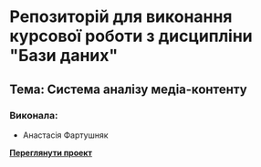 
# Репозиторій для виконання курсової роботи з дисципліни "Бази даних"

## Тема: Система аналізу медіа-контенту

### Виконала:
* Анастасія Фартушняк


**[Переглянути проект](https://Anastasiiiii.github.io/media-content-analyzing-system/)**
